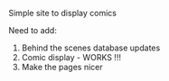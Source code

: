 Simple site to display comics

Need to add:
1) Behind the scenes database updates
2) Comic display - WORKS !!!
3) Make the pages nicer
